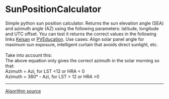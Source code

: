 # SunPositionCalculator
Simple python sun position calculator. Returns the sun elevation angle (SEA) and azimuth angle (AZ) using the following parameters: latitude, longitude and UTC offset.
You can test it returns the correct values in the following links <a href="https://keisan.casio.com/exec/system/1224682331">Keisan</a> or 
<a href="http://www.pveducation.org/pvcdrom/properties-of-sunlight/sun-position-calculator">PVEducation</a>.
Use cases: Align solar panel angle for maximum sun exposure, intelligent curtain that avoids direct sunlight, etc. 
<br><br>
Take into account this: 
<br>
The above equation only gives the correct azimuth in the solar morning so that:
<br>
Azimuth = Azi, for LST <12 or HRA < 0
<br>
Azimuth = 360° - Azi, for LST > 12 or HRA >0
<hr>
<a href="http://answers.google.com/answers/threadview/id/782886.html">Algorithm source</a>
